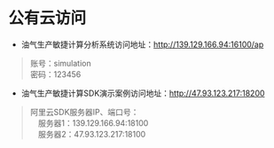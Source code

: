 # 公有云访问
- 油气生产敏捷计算分析系统访问地址：http://139.129.166.94:16100/ap  
> 账号：simulation  
> 密码：123456  
- 油气生产敏捷计算SDK演示案例访问地址：http://47.93.123.217:18200  
> 阿里云SDK服务器IP、端口号：  
> &emsp;服务器1：139.129.166.94:18100  
> &emsp;服务器2：47.93.123.217:18100
